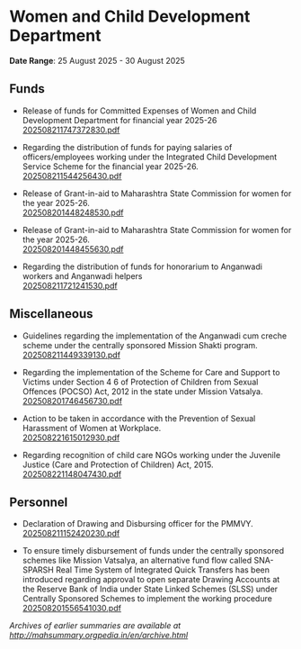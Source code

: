 # Women and Child Development Department

**Date Range**: 25 August 2025 - 30 August 2025


## Funds
- Release of funds for Committed Expenses of Women and Child Development   Department for financial year 2025-26\
  [202508211747372830.pdf](https://gr.maharashtra.gov.in/Site/Upload/Government%20Resolutions/English/202508211747372830.pdf)

- Regarding the distribution of funds for paying salaries of officers/employees working under the Integrated Child Development Service Scheme for the financial year 2025-26.\
  [202508211544256430.pdf](https://gr.maharashtra.gov.in/Site/Upload/Government%20Resolutions/English/202508211544256430.pdf)

- Release of Grant-in-aid to Maharashtra State Commission for women for the year 2025-26.\
  [202508201448248530.pdf](https://gr.maharashtra.gov.in/Site/Upload/Government%20Resolutions/English/202508201448248530.pdf)

- Release of Grant-in-aid to Maharashtra State Commission for women for the year 2025-26.\
  [202508201448455630.pdf](https://gr.maharashtra.gov.in/Site/Upload/Government%20Resolutions/English/202508201448455630.pdf)

- Regarding the distribution of  funds for honorarium to Anganwadi workers and Anganwadi helpers\
  [202508211721241530.pdf](https://gr.maharashtra.gov.in/Site/Upload/Government%20Resolutions/English/202508211721241530.pdf)

## Miscellaneous
- Guidelines regarding the implementation of the Anganwadi cum creche scheme under the centrally sponsored Mission Shakti program.\
  [202508211449339130.pdf](https://gr.maharashtra.gov.in/Site/Upload/Government%20Resolutions/English/202508211449339130.pdf)

- Regarding the implementation of the Scheme for Care and Support to Victims under Section 4  6 of Protection of Children from Sexual Offences (POCSO) Act, 2012 in the state under Mission Vatsalya.\
  [202508201746456730.pdf](https://gr.maharashtra.gov.in/Site/Upload/Government%20Resolutions/English/202508201746456730....pdf)

- Action to be taken in accordance with the Prevention of Sexual Harassment of Women at Workplace.\
  [202508221615012930.pdf](https://gr.maharashtra.gov.in/Site/Upload/Government%20Resolutions/English/202508221615012930.pdf)

- Regarding recognition of child care NGOs working under the Juvenile Justice (Care and Protection of Children) Act, 2015.\
  [202508221148047430.pdf](https://gr.maharashtra.gov.in/Site/Upload/Government%20Resolutions/English/202508221148047430.pdf)

## Personnel
- Declaration of Drawing and Disbursing officer for the PMMVY.\
  [202508211152420230.pdf](https://gr.maharashtra.gov.in/Site/Upload/Government%20Resolutions/English/202508211152420230.pdf)

- To ensure timely disbursement of funds under the centrally sponsored schemes like Mission Vatsalya, an alternative fund flow called SNA-SPARSH Real Time System of Integrated Quick Transfers has been introduced regarding approval to open separate Drawing Accounts at the Reserve Bank of India under State Linked Schemes (SLSS) under Centrally Sponsored Schemes to implement the working procedure\
  [202508201556541030.pdf](https://gr.maharashtra.gov.in/Site/Upload/Government%20Resolutions/English/202508201556541030.pdf)


*Archives of earlier summaries are available at http://mahsummary.orgpedia.in/en/archive.html*